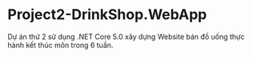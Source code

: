 # Project2-DrinkShop.WebApp
Dự án thứ 2 sử dụng .NET Core 5.0 xây dựng Website bán đồ uống thực hành kết thúc môn trong 6 tuần.
